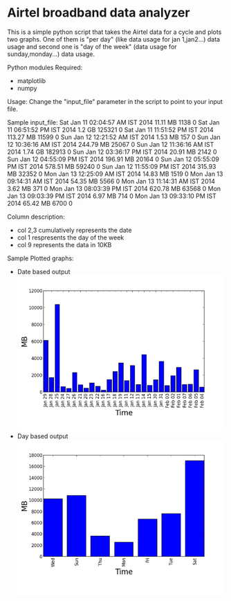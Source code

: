 Airtel broadband data analyzer
=========================

This is a simple python script that takes the Airtel data for a cycle and plots two graphs. One of them is "per day" (like data usage for jan 1,jan2...) data usage and second one is "day of the week" (data usage for sunday,monday...) data usage.

Python modules Required:
- matplotlib
- numpy

Usage:
Change the "input_file" parameter in the script to point to your input file.

Sample input_file:
Sat Jan 11 02:04:57 AM IST 2014 11.11 MB    1138    0
Sat Jan 11 06:51:52 PM IST 2014 1.2 GB      125321  0
Sat Jan 11 11:51:52 PM IST 2014 113.27 MB   11599   0
Sun Jan 12 12:21:52 AM IST 2014 1.53 MB     157     0
Sun Jan 12 10:36:16 AM IST 2014 244.79 MB   25067   0
Sun Jan 12 11:36:16 AM IST 2014 1.74 GB     182913  0
Sun Jan 12 03:36:17 PM IST 2014 20.91 MB    2142    0
Sun Jan 12 04:55:09 PM IST 2014 196.91 MB   20164   0
Sun Jan 12 05:55:09 PM IST 2014 578.51 MB   59240   0
Sun Jan 12 11:55:09 PM IST 2014 315.93 MB   32352   0
Mon Jan 13 12:25:09 AM IST 2014 14.83 MB    1519    0
Mon Jan 13 09:14:31 AM IST 2014 54.35 MB    5566    0
Mon Jan 13 11:14:31 AM IST 2014 3.62 MB     371     0
Mon Jan 13 08:03:39 PM IST 2014 620.78 MB   63568   0
Mon Jan 13 09:03:39 PM IST 2014 6.97 MB     714     0
Mon Jan 13 09:33:10 PM IST 2014 65.42 MB    6700    0

Column description:
  - col 2,3 cumulatively represents the date
  - col 1 respresents the day of the week
  - col 9 represents the data in 10KB

Sample Plotted graphs:
  - Date based output
![alt tag](https://github.com/shadowfax92/Airtel_broadband_analyzer/blob/master/date_based_output.png)
  - Day based output
![alt tag](https://github.com/shadowfax92/Airtel_broadband_analyzer/blob/master/day_based_output.png)



